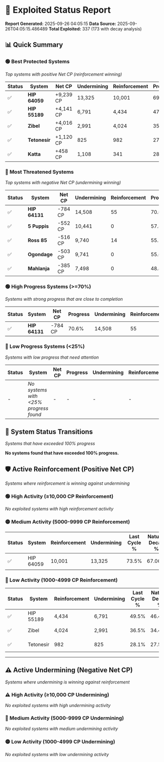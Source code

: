 # 🌟 Exploited Status Report

**Report Generated:** 2025-09-26 04:05:15
**Data Source:** 2025-09-26T04:05:15.486489
**Total Exploited:** 337 (173 with decay analysis)

## 📊 Quick Summary

### 🟢 **Best Protected Systems**
*Top systems with positive Net CP (reinforcement winning)*

| Status | System | Net CP | Undermining | Reinforcement | Progress |
|--------|--------|--------|-------------|---------------|----------|
| ✅ | **HIP 64059** | +9,239 CP | 13,325 | 10,001 | 69.7% |
| ✅ | **HIP 55189** | +4,141 CP | 6,791 | 4,434 | 47.6% |
| ✅ | **Zibel** | +4,016 CP | 2,991 | 4,024 | 35.6% |
| ✅ | **Tetonesir** | +1,120 CP | 825 | 982 | 27.9% |
| ✅ | **Katta** | +458 CP | 1,108 | 341 | 28.6% |

### 🔴 **Most Threatened Systems**
*Top systems with negative Net CP (undermining winning)*

| Status | System | Net CP | Undermining | Reinforcement | Progress |
|--------|--------|--------|-------------|---------------|----------|
| ✅ | **HIP 64131** | -784 CP | 14,508 | 55 | 70.6% |
| ✅ | **5 Puppis** | -552 CP | 10,441 | 0 | 57.8% |
| ✅ | **Ross 85** | -516 CP | 9,740 | 14 | 55.5% |
| ✅ | **Ogondage** | -503 CP | 9,741 | 0 | 55.6% |
| ✅ | **Mahlanja** | -385 CP | 7,498 | 0 | 48.4% |

### 🟢 **High Progress Systems (>=70%)**
*Systems with strong progress that are close to completion*

| Status | System | Net CP | Progress | Undermining | Reinforcement |
|--------|--------|--------|----------|-------------|---------------|
| ✅ | **HIP 64131** | -784 CP | 70.6% | 14,508 | 55 |

### 🔴 **Low Progress Systems (<25%)**
*Systems with low progress that need attention*

| Status | System | Net CP | Progress | Undermining | Reinforcement |
|--------|--------|--------|----------|-------------|---------------|
| - | *No systems with <25% progress found* | - | - | - | - |
## 🔄 System Status Transitions
*Systems that have exceeded 100% progress*

**No systems found that have exceeded 100% progress.**

## 🛡️ Active Reinforcement (Positive Net CP)
*Systems where reinforcement is winning against undermining*

### 🟢 High Activity (≥10,000 CP Reinforcement)

*No exploited systems with high reinforcement activity*

### 🟡 Medium Activity (5000-9999 CP Reinforcement)

| Status | System | Reinforcement | Undermining | Last Cycle % | Natural Decay % | Current Progress % | Current CP | Net CP | Activity |
|--------|--------|---------------|-------------|--------------|-----------------|-------------------|------------|--------|----------|
| ✅ | HIP 64059 | 10,001 | 13,325 | 73.5% | 67.06% | 69.7% | 243,950 | +9,239 | 🟡 Medium Reinforcement |

### 🔴 Low Activity (1000-4999 CP Reinforcement)

| Status | System | Reinforcement | Undermining | Last Cycle % | Natural Decay % | Current Progress % | Current CP | Net CP | Activity |
|--------|--------|---------------|-------------|--------------|-----------------|-------------------|------------|--------|----------|
| ✅ | HIP 55189 | 4,434 | 6,791 | 49.5% | 46.42% | 47.6% | 166,600 | +4,141 | 🔵 Low Reinforcement |
| ✅ | Zibel | 4,024 | 2,991 | 36.5% | 34.45% | 35.6% | 124,600 | +4,016 | 🔵 Low Reinforcement |
| ✅ | Tetonesir | 982 | 825 | 28.1% | 27.58% | 27.9% | 97,649 | +1,120 | 🔵 Low Reinforcement |


---

## ⚠️ Active Undermining (Negative Net CP)
*Systems where undermining is winning against reinforcement*

### ⚠️ High Activity (≥10,000 CP Undermining)

*No exploited systems with high undermining activity*

### 🔶 Medium Activity (5000-9999 CP Undermining)

*No exploited systems with medium undermining activity*

### 🟡 Low Activity (1000-4999 CP Undermining)

*No exploited systems with low undermining activity*
